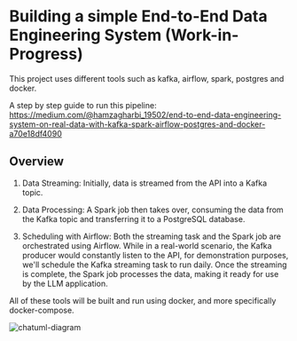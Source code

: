 # Building a simple End-to-End Data Engineering System (Work-in-Progress)
This project uses different tools such as kafka, airflow, spark, postgres and docker. 

A step by step guide to run this pipeline: https://medium.com/@hamzagharbi_19502/end-to-end-data-engineering-system-on-real-data-with-kafka-spark-airflow-postgres-and-docker-a70e18df4090

## Overview

1. Data Streaming: Initially, data is streamed from the API into a Kafka topic.
  
2. Data Processing: A Spark job then takes over, consuming the data from the Kafka topic and transferring it to a PostgreSQL database.
   
3. Scheduling with Airflow: Both the streaming task and the Spark job are orchestrated using Airflow. While in a real-world scenario, the Kafka producer would constantly listen to the API, for demonstration purposes, we'll schedule the Kafka streaming task to run daily. Once the streaming is complete, the Spark job processes the data, making it ready for use by the LLM application.

All of these tools will be built and run using docker, and more specifically docker-compose.

![chatuml-diagram](https://github.com/HamzaG737/data-engineering-project/assets/71135893/ce92b731-038a-4d9c-9722-f97a6ba51153)

